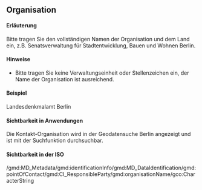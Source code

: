 ## Organisation

#### Erläuterung
Bitte tragen Sie den vollständigen Namen der Organisation und dem Land ein, z.B. Senatsverwaltung für Stadtentwicklung, Bauen und Wohnen Berlin.

#### Hinweise
* Bitte tragen Sie keine Verwaltungseinheit oder Stellenzeichen ein, der Name der Organisation ist ausreichend.

#### Beispiel
Landesdenkmalamt Berlin

#### Sichtbarkeit in Anwendungen
Die Kontakt-Organisation wird in der Geodatensuche Berlin angezeigt und ist mit der Suchfunktion durchsuchbar.

#### Sichtbarkeit in der ISO
/gmd:MD_Metadata/gmd:identificationInfo/gmd:MD_DataIdentification/gmd:pointOfContact/gmd:CI_ResponsibleParty/gmd:organisationName/gco:CharacterString
